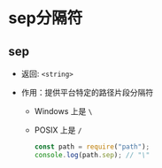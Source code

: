 # sep分隔符

## sep

+ 返回: `<string>`

+ 作用：提供平台特定的路径片段分隔符

  + Windows 上是 `\`

  + POSIX 上是 `/`

    ```js
    const path = require("path");
    console.log(path.sep); // "\"
    ```
